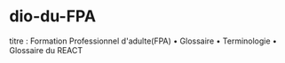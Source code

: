 # dio-du-FPA
titre : Formation Professionnel d'adulte(FPA)
• Glossaire
• Terminologie
• Glossaire du REACT
